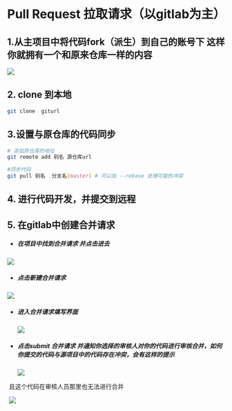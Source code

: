 # Pull Request  拉取请求（以gitlab为主）

## 1.从主项目中将代码fork（派生）到自己的账号下  这样你就拥有一个和原来仓库一样的内容

![](E:\git\markdown\image\pr-fork.png)

## 2. clone 到本地

```bash
git clone  giturl
```



## 3.设置与原仓库的代码同步

```bash
# 添加原仓库的地址
git remote add 别名 源仓库url

#同步代码
git pull 别名  分支名[master] # 可以加 --rebase 处理可能的冲突
```



## 4. 进行代码开发，并提交到远程

## 5. 在gitlab中创建合并请求

- #####     在项目中找到合并请求 并点击进去

![](E:\git\markdown\image\createpr.png)

- #####   点击新建合并请求

![](E:\git\markdown\image\createpr2.png)

- ##### 进入合并请求填写界面

  ![](E:\git\markdown\image\cratepr3.png)

- ##### 点击submit 合并请求 并通知你选择的审核人对你的代码进行审核合并，如何你提交的代码与源项目中的代码存在冲突，会有这样的提示

   ![](E:\git\markdown\image\prConliect.png)

​     且这个代码在审核人员那里也无法进行合并  

​		![](E:\git\markdown\image\conclient.png)

